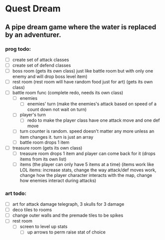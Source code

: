 # Quest Dream

## A pipe dream game where the water is replaced by an adventurer.



### prog todo:
- [ ] create set of attack classes
- [ ] create set of defend classes
- [ ] boss room (gets its own class) just like battle room but with only one enemy and will drop boss level item)
- [ ] rest room (rest room will have random food just for art) (gets its own class)
- [ ] battle room func (complete redo, needs its own class)
   - [ ] enemies
      - [ ] enemies' turn (make the enemies's attack based on speed of a count down not wait on turn)
   - [ ] player's turn
      - [ ] redo to make the player class have one attack move and one def move
   - [ ] turn counter is random. speed doesn't matter any more unless an item changes it. turn is just an array
   - [ ] battle room drops 1 item	
- [ ] treasure room (gets its own class)
   - [ ] treasure room drops 1 item and player can come back for it (drops items from its own list)
   - [ ] items (the player can only have 5 items at a time) (items work like LOL items: increase stats, change the way attack/def moves work, change how the player character interacts with the map, change how enemies interact during attacks)

### art todo:
- [ ] art for attack damage telegraph, 3 skulls for 3 damage
- [ ] deco tiles to rooms
- [ ] change outer walls and the premade tiles to be spikes
- [ ] rest room
   - [ ] screen to level up stats
      - [ ] up arrows to perm raise stat of choice